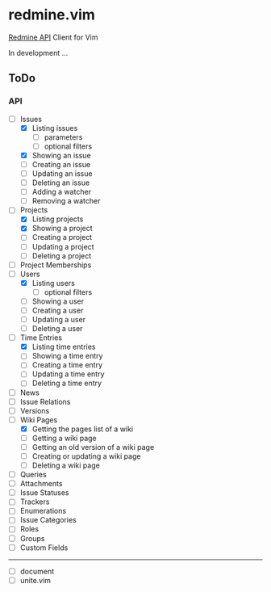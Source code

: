 redmine.vim
===========

[Redmine API](http://www.redmine.org/projects/redmine/wiki/Rest_api) Client for Vim

In development ...

ToDo
----

### API

- [ ] Issues
  - [x] Listing issues
    - [ ] parameters
    - [ ] optional filters
  - [x] Showing an issue
  - [ ] Creating an issue
  - [ ] Updating an issue
  - [ ] Deleting an issue
  - [ ] Adding a watcher
  - [ ] Removing a watcher
- [ ] Projects
  - [x] Listing projects
  - [x] Showing a project
  - [ ] Creating a project
  - [ ] Updating a project
  - [ ] Deleting a project
- [ ] Project Memberships
- [ ] Users
  - [x] Listing users
    - [ ] optional filters
  - [ ] Showing a user
  - [ ] Creating a user
  - [ ] Updating a user
  - [ ] Deleting a user
- [ ] Time Entries
  - [x] Listing time entries
  - [ ] Showing a time entry
  - [ ] Creating a time entry
  - [ ] Updating a time entry
  - [ ] Deleting a time entry
- [ ] News
- [ ] Issue Relations
- [ ] Versions
- [ ] Wiki Pages
  - [x] Getting the pages list of a wiki
  - [ ] Getting a wiki page
  - [ ] Getting an old version of a wiki page
  - [ ] Creating or updating a wiki page
  - [ ] Deleting a wiki page
- [ ] Queries
- [ ] Attachments
- [ ] Issue Statuses
- [ ] Trackers
- [ ] Enumerations
- [ ] Issue Categories
- [ ] Roles
- [ ] Groups
- [ ] Custom Fields

---

- [ ] document
- [ ] unite.vim

